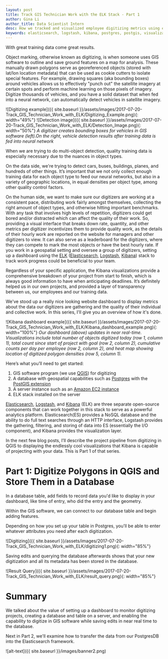 ```yaml
---
layout: post
title: Track GIS Technician Work with the ELK Stack - Part 1
author: Gina Li
author_title: Data Scientist Intern
desc: How we tracked and visualized employee digitizing metrics using elasticsearch, logstash, and kibana
keywords: elasticsearch, logstash, kibana, postgres, postgis, visualization, dashboard, digitizing, metrics, track
---
```


With great training data come great results.

Object marking, otherwise known as digitizing, is when someone uses GIS software to outline and save ground features on a map for analysis. These manually drawn polygons serve as georeferenced objects (stored with lat/lon location metadata) that can be used as cookie cutters to isolate special features. For example, drawing squares (aka bounding boxes) around vehicles allows us to effectively "punch out" the satellite imagery at certain spots and perform machine learning on those pixels of imagery. Digitize thousands of vehicles, and you have a solid dataset that when fed into a neural network, can automatically detect vehicles in satellite imagery.

![Digitizing example]({{ site.baseurl }}/assets/images/2017-07-20-Track_GIS_Technician_Work_with_ELK/Digitizing_Example.png){: width="49%"} ![Detection image]({{ site.baseurl }}/assets/images/2017-07-20-Track_GIS_Technician_Work_with_ELK/Detection_Image.png){: width="50%"}
*A digitizer creates bounding boxes for vehicles in GIS software (left).On the right, vehicle detection results after training data is fed into neural network*

When we are trying to do multi-object detection, quality training data is especially necessary due to the nuances in object types.

On the data side, we're trying to detect cars, buses, buildings, planes, and hundreds of other things. It’s important that we not only collect enough training data for each object type to feed our neural networks, but also in a variety of geographic locations, in equal densities per object type, among other quality control factors.

On the human side, we want to make sure our digitizers are working at a consistent pace, distributing work fairly amongst themselves, collecting the right amount of object types, and otherwise hitting important benchmarks. With any task that involves high levels of repetition, digitizers could get bored and/or distracted which can affect the quality of their work. So, providing a visual interface that breaks down rate, quantity, and other metrics per digitizer incentivizes them to provide quality work, as the details of their hourly work are reported on the website for managers and other digitizers to view. It can also serve as a leaderboard for the digitizers, where they can compete to mark the most objects or have the best hourly rate. If you work in a geospatial setting and oversee a group of digitizers, setting up a dashboard using the [ELK](https://www.elastic.co/webinars/introduction-elk-stack) ([Elasticsearch](https://www.elastic.co/guide/en/elasticsearch/reference/current/index.html), [Logstash](https://www.elastic.co/guide/en/logstash/current/index.html), [Kibana](https://www.elastic.co/guide/en/kibana/5.5/index.html)) stack to track work progress could be beneficial to your team.

Regardless of your specific application, the Kibana visualizations provide a comprehensive breakdown of your project from start to finish, which is always good information to have when anticipating deadlines. It’s definitely helped us in our own projects, and provided a layer of transparency between us, our employees and our training data.

We've stood up a really nice looking website dashboard to display metrics about the data our digitizers are gathering and the quality of their individual and collective work. In this series, I'll give you an overview of how it's done.

![Kibana dashboard example]({{ site.baseurl }}/assets/images/2017-07-20-Track_GIS_Technician_Work_with_ELK/Kibana_dashboard_example.png){: width="100%"}
*Our dashboard (above) updates in near real-time. Visualizations include total number of objects digitized today (row 1, column 1), total count since start of project with goal (row 2, column 2), cumulative counts per day per employee (row 2, column 2), and heat map showing location of digitized polygon densities (row 5, column 1).*

Here’s what you’ll need to get started:
1. GIS software program (we use [QGIS](http://www.qgis.org/en/site/forusers/download.html)) for digitizing
2. A database with geospatial capabilities such as [Postgres](https://www.postgresql.org/download/) with the [PostGIS extension](http://postgis.net/install/)
3. A server instance such as an [Amazon EC2 instance](http://docs.aws.amazon.com/AWSEC2/latest/UserGuide/get-set-up-for-amazon-ec2.html)
4. ELK stack installed on the server

[Elasticsearch](https://www.elastic.co/products/elasticsearch), [Logstash](https://www.elastic.co/products/logstash), and [Kibana](https://www.elastic.co/products/kibana) (ELK) are three separate open-source components that can work together in this stack to serve as a powerful analytics platform. Elasticsearch(ES) provides a NoSQL database and the ability to do full text searches through an HTTP interface, Logstash provides the gathering, filtering, and storing of data into ES (essentially the I/O component), and Kibana provides the visualization layer.

In the next few blog posts, I’ll describe the project pipeline from digitizing in QGIS to displaying the endlessly cool visualizations that Kibana is capable of projecting with your data. This is Part 1 of that series.

# Part 1: Digitize Polygons in QGIS and Store Them in a Database
In a database table, add fields to record data you'd like to display in your dashboard, like time of entry, who did the entry and the geometry.

Within the GIS software, we can connect to our database table and begin adding features.

Depending on how you set up your table in Postgres, you'll be able to enter whatever attributes you need after each digitization.

![Digitizing]({{ site.baseurl }}/assets/images/2017-07-20-Track_GIS_Technician_Work_with_ELK/digitizing1.png){: width="85%"}

Saving edits and querying the database afterwards shows that your new digitization and all its metadata has been stored in the database.

![Result Query]({{ site.baseurl }}/assets/images/2017-07-20-Track_GIS_Technician_Work_with_ELK/result_query.png){: width="85%"}

Summary
=======
We talked about the value of setting up a dashboard to monitor digitizing projects, creating a database and table on a server, and enabling the capability to digitize in GIS software while saving edits in near real time to the database.

Next in Part 2, we'll examine how to transfer the data from our PostgresDB into the Elasticsearch framework.

![alt-text]({{ site.baseurl }}/images/banner2.png)
